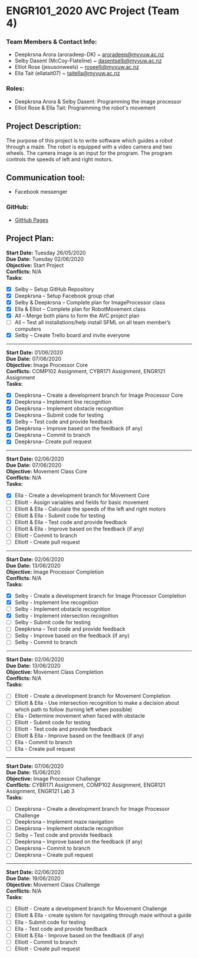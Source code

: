 # ENGR101_2020 AVC Project (Team 4)

### Team Members & Contact Info:
- Deepkrsna Arora (aroradeep-DK) ~ aroradeep@myvuw.ac.nz
- Selby Dasent (McCoy-Flateline) ~ dasentselb@myvuw.ac.nz
- Elliot Rose (jesusonweels) ~ roseelli@myvuw.ac.nz
- Ella Tait (ellatait07) ~ taitella@myvuw.ac.nz

### Roles:
- Deepkrsna Arora & Selby Dasent: Programming the image processor
- Elliot Rose & Ella Tait: Programming the robot's movement

## Project Description:
The purpose of this project is to write software which guides a robot through a maze. The robot is equipped with a video camera and two wheels. The camera image is an input for the program. The program controls the speeds of left and right motors.

## Communication tool:
- Facebook messenger

### GitHub:
- [GitHub Pages](https://github.com/McCoy-Flateline/ENGR101)

## Project Plan:
**Start Date:** Tuesday 26/05/2020  
**Due Date:** Tuesday 02/06/2020   
**Objective:** Start Project   
**Conflicts:** N/A   
**Tasks:**
- [x] Selby – Setup GitHub Repository 
- [x] Deepkrsna – Setup Facebook group chat 
- [x] Selby & Deepkrsna – Complete plan for ImageProcessor class 
- [x] Ella & Elliot – Complete plan for RobotMovement class 
- [x] All – Merge both plans to form the AVC project plan 
- [ ] All – Test all installations/help install SFML on all team member’s computers 
- [x] Selby – Create Trello board and invite everyone 

***

**Start Date:** 01/06/2020   
**Due Date:** 07/06/2020   
**Objective:** Image Processor Core   
**Conflicts:** COMP102 Assignment, CYBR171 Assignment, ENGR121 Assignment   
**Tasks:**
- [x] Deepkrsna – Create a development branch for Image Processor Core  
- [x] Deepkrsna – Implement line recognition  
- [x] Deepkrsna – Implement obstacle recognition 
- [x] Deepkrsna – Submit code for testing 
- [x] Selby – Test code and provide feedback  
- [x] Deepkrsna – Improve based on the feedback (if any)  
- [x] Deepkrsna – Commit to branch  
- [x] Deepkrsna– Create pull request

***

**Start Date:** 02/06/2020   
**Due Date:** 07/06/2020   
**Objective:** Movement Class Core   
**Conflicts:** N/A   
**Tasks:**
- [x] Ella - Create a development branch for Movement Core 
- [ ] Elliott - Assign variables and fields for basic movement 
- [ ] Elliott & Ella - Calculate the speeds of the left and right motors
- [ ] Elliott & Ella - Submit code for testing 
- [ ] Elliott & Ella - Test code and provide feedback 
- [ ] Elliott & Ella - Improve based on the feedback (if any) 
- [ ] Elliott - Commit to branch
- [ ] Elliott - Create pull request  

***

**Start Date:** 02/06/2020   
**Due Date:** 13/06/2020   
**Objective:** Image Processor Completion   
**Conflicts:** N/A   
**Tasks:**
- [x] Selby - Create a development branch for Image Processor Completion
- [x] Selby - Implement line recognition 
- [ ] Selby - Implement obstacle recognition
- [x] Selby - Implement intersection recognition
- [ ] Selby - Submit code for testing 
- [ ] Deepkrsna – Test code and provide feedback 
- [ ] Selby - Improve based on the feedback (if any) 
- [ ] Selby - Commit to branch

***

**Start Date:** 02/06/2020   
**Due Date:** 13/06/2020   
**Objective:** Movement Class Completion     
**Conflicts:** N/A   
**Tasks:**
- [ ] Elliott - Create a development branch for Movement Completion 
- [ ] Elliott & Ella - Use intersection recognition to make a decision about which path to follow (turning left when possible)
- [ ] Ella - Determine movement when faced with obstacle
- [ ] Elliott - Submit code for testing 
- [ ] Elliott - Test code and provide feedback 
- [ ] Elliott & Ella - Improve based on the feedback (if any)
- [ ] Ella - Commit to branch  
- [ ] Ella - Create pull request  

***

**Start Date:** 07/06/2020   
**Due Date:** 15/06/2020   
**Objective:** Image Processor Challenge     
**Conflicts:** CYBR171 Assignment, COMP102 Assignment, ENGR121 Assignment, ENGR121 Lab 3   
**Tasks:**
- [ ] Deepkrsna – Create a development branch for Image Processor Challenge 
- [ ] Deepkrsna  – Implement maze navigation 
- [ ] Deepkrsna – Implement obstacle recognition 
- [ ] Selby – Test code and provide feedback  
- [ ] Deepkrsna – Improve based on the feedback (if any)  
- [ ] Deepkrsna – Commit to branch  
- [ ] Deepkrsna – Create pull request  

***

**Start Date:** 02/06/2020   
**Due Date:** 19/06/2020   
**Objective:** Movement Class Challenge   
**Conflicts:** N/A   
**Tasks:**
- [ ] Elliott - Create a development branch for Movement Challenge 
- [ ] Elliott & Ella - create system for navigating through maze without a guide 
- [ ] Ella - Submit code for testing 
- [ ] Ella - Test code and provide feedback 
- [ ] Elliott & Ella - Improve based on the feedback (if any)
- [ ] Elliott - Commit to branch  
- [ ] Elliott - Create pull request  
